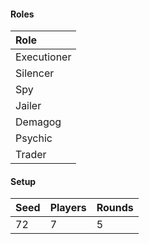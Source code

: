 #### Roles
| Role         |
| :----------- |
| Executioner  |
| Silencer     |
| Spy          |
| Jailer       |
| Demagog      |
| Psychic      |
| Trader       |

#### Setup
| Seed | Players | Rounds  |
| :----| :-------| :------ |
| 72   | 7       | 5       |